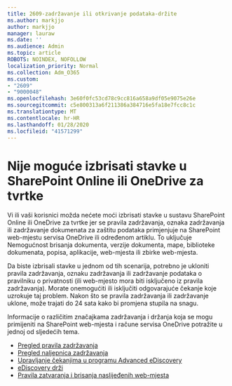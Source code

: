 ```yaml
---
title: 2609-zadržavanje ili otkrivanje podataka-držite
ms.author: markjjo
author: markjjo
manager: lauraw
ms.date: ''
ms.audience: Admin
ms.topic: article
ROBOTS: NOINDEX, NOFOLLOW
localization_priority: Normal
ms.collection: Adm_O365
ms.custom:
- "2609"
- "9000048"
ms.openlocfilehash: 3e60f0fc53cd78c9cc816a658a9df05e9075e26e
ms.sourcegitcommit: c5e800313a6f211386a384716e5fa18e7fcc8c1c
ms.translationtype: MT
ms.contentlocale: hr-HR
ms.lasthandoff: 01/28/2020
ms.locfileid: "41571299"
---
```

# <a name="unable-to-delete-items-in-sharepoint-online-or-onedrive-for-business"></a>Nije moguće izbrisati stavke u SharePoint Online ili OneDrive za tvrtke

Vi ili vaši korisnici možda nećete moći izbrisati stavke u sustavu SharePoint Online ili OneDrive za tvrtke jer se pravila zadržavanja, oznaka zadržavanja ili zadržavanje dokumenata za zaštitu podataka primjenjuje na SharePoint web-mjestu servisa OneDrive ili određenom artiklu. To uključuje Nemogućnost brisanja dokumenta, verzije dokumenta, mape, biblioteke dokumenata, popisa, aplikacije, web-mjesta ili zbirke web-mjesta. 

Da biste izbrisali stavke u jednom od tih scenarija, potrebno je ukloniti pravila zadržavanja, oznaku zadržavanja ili zadržavanje podataka o pravilniku o privatnosti (ili web-mjesto mora biti isključeno iz pravila zadržavanja). Morate onemogućiti ili isključiti odgovarajuće čekanje koje uzrokuje taj problem. Nakon što se pravila zadržavanja ili zadržavanje uklone, može trajati do 24 sata kako bi promjena stupila na snagu. 

Informacije o različitim značajkama zadržavanja i držanja koja se mogu primijeniti na SharePoint web-mjesta i račune servisa OneDrive potražite u jednoj od sljedećih tema.

- [Pregled pravila zadržavanja](https://docs.microsoft.com/microsoft-365/compliance/retention-policies)
- [Pregled naljepnica zadržavanja](https://docs.microsoft.com/microsoft-365/compliance/labels)
- [Upravljanje čekanjima u programu Advanced eDiscovery](https://docs.microsoft.com/microsoft-365/compliance/managing-holds)
- [eDiscovery drži](https://docs.microsoft.com/microsoft-365/compliance/ediscovery-cases#step-4-place-content-locations-on-hold)
- [Pravila zatvaranja i brisanja naslijeđenih web-mjesta](https://support.office.com/article/Use-policies-for-site-closure-and-deletion-A8280D82-27FD-48C5-9ADF-8A5431208BA5)